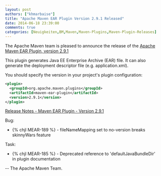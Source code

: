 ```yaml
---
layout: post
authors: ["khmarbaise"]
title: "Apache Maven EAR Plugin Version 2.9.1 Released"
date: 2014-06-18 23:39:00
comments: true
categories: [Neuigkeiten,BM,Maven,Maven-Plugins,Maven-Plugin-Releases]
---
```

The Apache Maven team is pleased to announce the release of the 
[Apache Maven EAR Plugin, version 2.9.1](http://maven.apache.org/plugins/maven-ear-plugin/)

This plugin generates Java EE Enterprise Archive (EAR) file. It can also
generate the deployment descriptor file (e.g. application.xml).

You should specify the version in your project's plugin configuration:

``` xml
<plugin>
  <groupId>org.apache.maven.plugins</groupId>
  <artifactId>maven-ear-plugin</artifactId>
  <version>2.9.1</version>
</plugin>
```
<!-- more -->

[Release Notes - Maven EAR Plugin - Version 2.9.1](http://jira.codehaus.org/secure/ReleaseNote.jspa?projectId=11132&version=18776)

Bug:

 * {% chjl MEAR-189 %} - fileNameMapping set to no-version breaks skinnyWars feature

Task:

 * {% chjl MEAR-185 %} - Deprecated reference to 'defaultJavaBundleDir' in plugin documentation

-- The Apache Maven Team.
